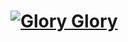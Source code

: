 # [![Glory Glory](https://cdn.britannica.com/90/7490-004-BAD4AA72/Flag-China.jpg)](https://www.youtube.com/watch?v=1PIMW8pryOs)
